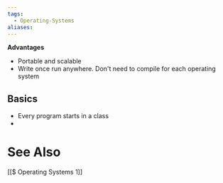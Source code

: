 ```yaml
---
tags:
  - Operating-Systems
aliases:
---
```

**Advantages**
- Portable and scalable
- Write once run anywhere. Don't need to compile for each operating system

## Basics
- Every program starts in a class
- 

 
# See Also
[[$ Operating Systems 1]]  
